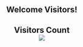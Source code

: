 <h2 align="center">Welcome Visitors!<h2>
<p align="center">
    Visitors Count <br>
    <img src="https://profile-counter.glitch.me/Kodaiwya/count.svg" widht="100%">
</p>